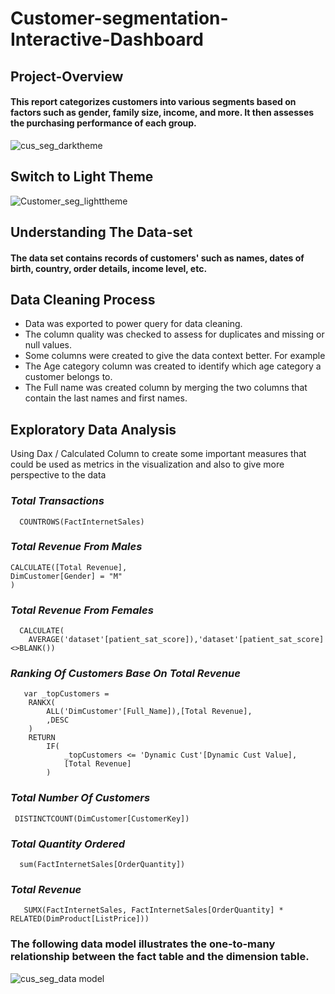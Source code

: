 # Customer-segmentation-Interactive-Dashboard
## **Project-Overview**
#### This report categorizes customers into various segments based on factors such as gender, family size, income, and more. It then assesses the purchasing performance of each group.
![cus_seg_darktheme](https://github.com/alexazuog/Customer-segmentation-Interactive-Dashbord/assets/115574934/f183bffa-809a-4d98-9650-d51bb7f24c0a)

## **Switch to Light Theme**
![Customer_seg_lighttheme](https://github.com/alexazuog/Customer-segmentation-Interactive-Dashbord/assets/115574934/b97a2dd4-5e24-4f90-80b8-2edfec7d0e01)


## **Understanding The Data-set**
#### The data set contains records of customers' such as names, dates of birth, country, order details, income level, etc.

## **Data Cleaning Process** 
- Data was exported to power query for data cleaning. 
- The column quality was checked to assess for duplicates and missing or null values. 
- Some columns were created to give the data context better. For example
- The Age category column was created  to identify which age category a customer belongs to. 
- The Full name was created column by merging the two columns that contain the last names and first names.
## **Exploratory Data Analysis**
Using Dax / Calculated Column to create some important measures that could be used as  metrics in the visualization and also to give more perspective to the data
### *Total Transactions*
``` dax
  COUNTROWS(FactInternetSales)
```

### *Total Revenue From Males* 
```dax
CALCULATE([Total Revenue],
DimCustomer[Gender] = "M"
)
```
### *Total Revenue From Females* 
```dax
  CALCULATE(
    AVERAGE('dataset'[patient_sat_score]),'dataset'[patient_sat_score]<>BLANK())
```
### *Ranking Of Customers Base On Total Revenue* 
```dax
   var _topCustomers =
    RANKX(
        ALL('DimCustomer'[Full_Name]),[Total Revenue],
        ,DESC
    )
    RETURN 
        IF(
            _topCustomers <= 'Dynamic Cust'[Dynamic Cust Value],
            [Total Revenue]
        )
```
    	
### *Total Number Of Customers*
```dax
 DISTINCTCOUNT(DimCustomer[CustomerKey]) 
```

### *Total Quantity Ordered*
```dax
  sum(FactInternetSales[OrderQuantity])
```
### *Total Revenue*   
```dax
   SUMX(FactInternetSales, FactInternetSales[OrderQuantity] * RELATED(DimProduct[ListPrice]))

```

### The following data model illustrates the one-to-many relationship between the fact table and the dimension table.

![cus_seg_data model](https://github.com/alexazuog/Customer-segmentation-Interactive-Dashbord/assets/115574934/fdbc8e3c-9a93-404a-9362-9d6331f68e7a)





